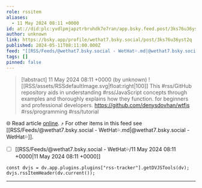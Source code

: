 ```yaml
---
role: rssitem
aliases:
  - 11 May 2024 08:11 +0000
id: at://did:plc:yvdlpmjapztrbruhdk7e7ran/app.bsky.feed.post/3ks76u36yst2q
author: unknown
link: https://bsky.app/profile/wethat7.bsky.social/post/3ks76u36yst2q
published: 2024-05-11T08:11:00.000Z
feed: "[[RSS/Feeds/@wethat7․bsky․social - WetHat💦.md|@wethat7․bsky․social - WetHat💦]]"
tags: []
pinned: false
---
```


> [!abstract] 11 May 2024 08:11 +0000 (by unknown)
> ![[RSS/assets/RSSdefaultImage.svg|float:right|100]] This #rss/GitHub repository aids in understanding #rss/JavaScript concepts through examples and thoroughly explains how they function. for beginners and professional developers. https://github.com/denysdovhan/wtfjs #rss/programming #rss/tutorial

🌐 Read article [online](https://bsky.app/profile/wethat7.bsky.social/post/3ks76u36yst2q). ⤴ For other items in this feed see [[RSS/Feeds/@wethat7․bsky․social - WetHat💦.md|@wethat7․bsky․social - WetHat💦]].

- [ ] [[RSS/Feeds/@wethat7․bsky․social - WetHat💦/11 May 2024 08꞉11 +0000|11 May 2024 08꞉11 +0000]]

~~~dataviewjs
const dvjs = dv.app.plugins.plugins["rss-tracker"].getDVJSTools(dv);
dvjs.rssItemHeader(dv.current());
~~~

- - -